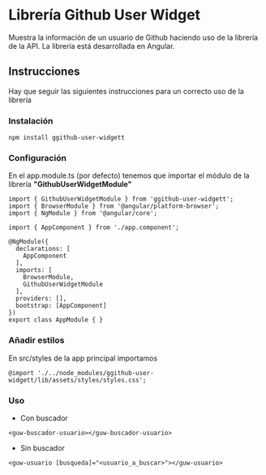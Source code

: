 # Librería Github User Widget

Muestra la información de un usuario de Github haciendo uso de la librería de la API. La librería está desarrollada en Angular.

## Instrucciones

Hay que seguir las siguientes instrucciones para un correcto uso de la librería

### Instalación

```npm install ggithub-user-widgett```
### Configuración
En el app.module.ts (por defecto) tenemos que importar el módulo de la librería **"GithubUserWidgetModule"**
```
import { GithubUserWidgetModule } from 'ggithub-user-widgett';
import { BrowserModule } from '@angular/platform-browser';
import { NgModule } from '@angular/core';

import { AppComponent } from './app.component';

@NgModule({
  declarations: [
    AppComponent
  ],
  imports: [
    BrowserModule,
    GithubUserWidgetModule
  ],
  providers: [],
  bootstrap: [AppComponent]
})
export class AppModule { }
```
### Añadir estilos
En src/styles de la app principal importamos
```
@import './../node_modules/ggithub-user-widgett/lib/assets/styles/styles.css';
```
### Uso
* Con buscador
```
<guw-buscador-usuario></guw-buscador-usuario>
```
* Sin buscador
```
<guw-usuario [busqueda]="<usuario_a_buscar>"></guw-usuario>
```
